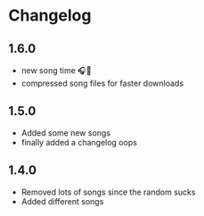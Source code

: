 # Changelog

## 1.6.0
- new song time 🎧🎸
- compressed song files for faster downloads

## 1.5.0
- Added some new songs
- finally added a changelog oops

## 1.4.0
- Removed lots of songs since the random sucks
- Added different songs
